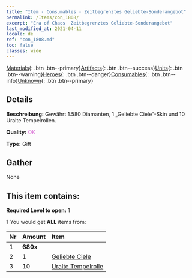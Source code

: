 ```yaml
---
title: "Item - Consumables - Zeitbegrenztes Geliebte-Sonderangebot"
permalink: /Items/con_1808/
excerpt: "Era of Chaos  Zeitbegrenztes Geliebte-Sonderangebot"
last_modified_at: 2021-04-11
locale: de
ref: "con_1808.md"
toc: false
classes: wide
---
```

 [Materials](/de/Items/){: .btn .btn--primary}[Artifacts](/de/Items/Artifacts/){: .btn .btn--success}[Units](/de/Items/Units/){: .btn .btn--warning}[Heroes](/de/Items/Heroes/){: .btn .btn--danger}[Consumables](/de/Items/Consumables/){: .btn .btn--info}[Unknown](/de/Items/Unknown/){: .btn .btn--primary}

## Details
 **Beschreibung:** Gewährt 1.580 Diamanten, 1 „Geliebte Ciele“-Skin und 10 Uralte Tempelrollen.

 **Quality:** <span style="color: #DA70D6">OK</span>

 **Type:** Gift

## Gather

  None

## This item contains:

 **Required Level to open:** 1

 1 You would get **ALL** items  from:

  | Nr | Amount |     Item    |
  |:---|:-------|:------------|
  | 1 |  **680x** | <i class="fas fa-gem"/> |  | 
  | 2 | 1 | [Geliebte Ciele](/de/Items/con_1061/) | 
  | 3 | 10 | [Uralte Tempelrolle](/de/Items/con_697/) | 
